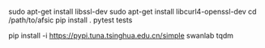 
sudo apt-get install libssl-dev
sudo apt-get install libcurl4-openssl-dev 
cd /path/to/afsic
pip install .
pytest tests


pip install -i https://pypi.tuna.tsinghua.edu.cn/simple swanlab tqdm